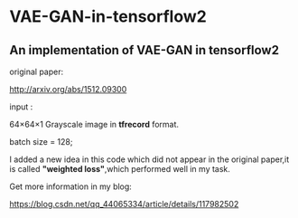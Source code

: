 # VAE-GAN-in-tensorflow2
## An implementation of VAE-GAN in tensorflow2

original paper:

http://arxiv.org/abs/1512.09300

input :

64×64×1 Grayscale image in **tfrecord** format.

batch size = 128;

I added a new idea in this code which did not appear in the original paper,it is called **"weighted loss"**,which performed well in my task.


Get more information in my blog:

https://blog.csdn.net/qq_44065334/article/details/117982502
